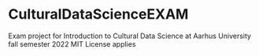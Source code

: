 # CulturalDataScienceEXAM
Exam project for Introduction to Cultural Data Science at Aarhus University fall semester 2022 
MIT License applies
